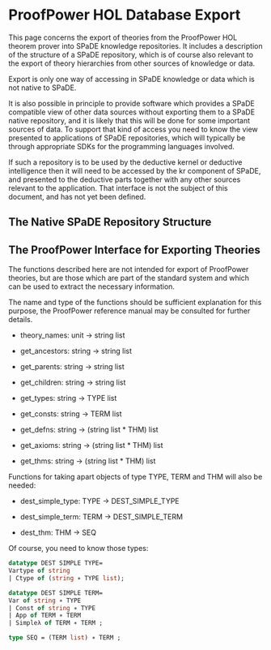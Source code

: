 # ProofPower HOL Database Export

This page concerns the export of theories from the ProofPower HOL theorem prover into SPaDE knowledge repositories.
It includes a description of the structure of a SPaDE repository, which is of course also relevant to the export of theory hierarchies from other sources of knowledge or data.

Export is only one way of accessing in SPaDE knowledge or data which is not native to SPaDE.

It is also possible in principle to provide software which provides a SPaDE compatible view of other data sources without exporting them to a SPaDE native repository, and it is likely that this will be done for some important sources of data.
To support that kind of access you need to know the view presented to applications of SPaDE repositories, which will typically be through appropriate SDKs for the programming languages involved.

If such a repository is to be used by the deductive kernel or deductive intelligence then it will need to be accessed by the kr component of SPaDE, and presented to the deductive parts together with any other sources relevant to the application.
That interface is not the subject of this document, and has not yet been defined.

## The Native SPaDE Repository Structure

## The ProofPower Interface for Exporting Theories

The functions described here are not intended for export of ProofPower theories, but are those which are part of the standard system and which can be used to extract the necessary information.

The name and type of the functions should be sufficient explanation for this purpose, the ProofPower reference manual may be consulted for further details.

- theory_names: unit -> string list

- get_ancestors: string -> string list

- get_parents: string -> string list

- get_children: string -> string list

- get_types: string -> TYPE list

- get_consts: string -> TERM list

- get_defns: string -> (string list * THM) list

- get_axioms: string -> (string list * THM) list

- get_thms: string -> (string list * THM) list

Functions for taking apart objects of type TYPE, TERM and THM will also be needed:

- dest_simple_type: TYPE -> DEST_SIMPLE_TYPE

- dest_simple_term: TERM -> DEST_SIMPLE_TERM

- dest_thm: THM -> SEQ

Of course, you need to know those types:

```sml
datatype DEST SIMPLE TYPE=
Vartype of string
| Ctype of (string ∗ TYPE list);

datatype DEST SIMPLE TERM=
Var of string ∗ TYPE
| Const of string ∗ TYPE
| App of TERM ∗ TERM
| Simpleλ of TERM ∗ TERM ;

type SEQ = (TERM list) ∗ TERM ;
```
